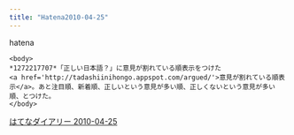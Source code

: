 ```yaml
---
title: "Hatena2010-04-25"
---
```


hatena

```
<body>
*1272217707*「正しい日本語？」に意見が割れている順表示をつけた
<a href='http://tadashiinihongo.appspot.com/argued/'>意見が割れている順表示</a>。あと注目順、新着順、正しいという意見が多い順、正しくないという意見が多い順、とつけた。
</body>
```


[はてなダイアリー 2010-04-25](https://nishiohirokazu.hatenadiary.org/archive/2010/04/25)